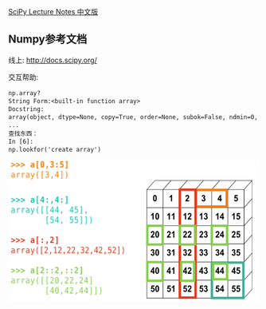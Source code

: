 

[SciPy Lecture Notes 中文版](https://wizardforcel.gitbooks.io/scipy-lecture-notes/content/)


## Numpy参考文档
线上: http://docs.scipy.org/

交互帮助:

```shell
np.array?
String Form:<built-in function array>
Docstring:
array(object, dtype=None, copy=True, order=None, subok=False, ndmin=0, ...
查找东西：
In [6]:
np.lookfor('create array')
```

![Numpy索引和切片说明.PNG](images/Numpy索引和切片说明.PNG)
